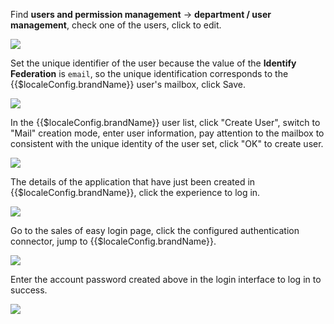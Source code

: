 <IntegrationDetailCard :title="`Set up user unique identity in sales`">

Find **users and permission management** -> **department / user management**, check one of the users, click to edit.

![](~@imagesZhCn/integration/xiaoshouyi/3-1.png)

Set the unique identifier of the user because the value of the **Identify Federation** is `email`, so the unique identification corresponds to the {{$localeConfig.brandName}} user's mailbox, click Save.

![](~@imagesZhCn/integration/xiaoshouyi/3-2.png)

</IntegrationDetailCard>

<IntegrationDetailCard :title="`Create a user in ${$localeConfig.brandName}`">

In the {{$localeConfig.brandName}} user list, click "Create User", switch to "Mail" creation mode, enter user information, pay attention to the mailbox to consistent with the unique identity of the user set, click "OK" to create user.

![](~@imagesZhCn/integration/xiaoshouyi/3-3.png)

</IntegrationDetailCard>

<IntegrationDetailCard :title="`Experience login`">

The details of the application that have just been created in {{$localeConfig.brandName}}, click the experience to log in.

![](~@imagesZhCn/integration/xiaoshouyi/3-4.png)

Go to the sales of easy login page, click the configured authentication connector, jump to {{$localeConfig.brandName}}.

![](~@imagesZhCn/integration/xiaoshouyi/3-5.png)

Enter the account password created above in the login interface to log in to success.

![](~@imagesZhCn/integration/xiaoshouyi/3-6.png)

</IntegrationDetailCard>
